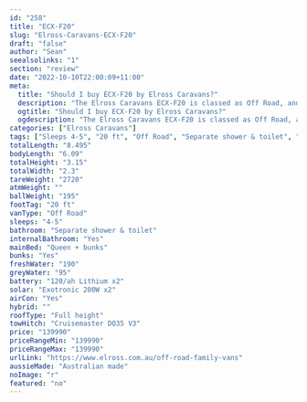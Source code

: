 ```yaml
---
id: "258"
title: "ECX-F20"
slug: "Elross-Caravans-ECX-F20"
draft: "false"
author: "Sean"
seealsolinks: "1"
section: "review"
date: "2022-10-10T22:00:09+11:00"
meta:
  title: "Should I buy ECX-F20 by Elross Caravans?"
  description: "The Elross Caravans ECX-F20 is classed as Off Road, and sleeps 4-5 people. It is Australian made and comes in at 20 ft. It generally has Separate shower & toilet."
  ogtitle: "Should I buy ECX-F20 by Elross Caravans?"
  ogdescription: "The Elross Caravans ECX-F20 is classed as Off Road, and sleeps 4-5 people. It is Australian made and comes in at 20 ft. It generally has Separate shower & toilet."
categories: ["Elross Caravans"]
tags: ["Sleeps 4-5", "20 ft", "Off Road", "Separate shower & toilet", "Full height", "Over 100k", "Australian made"]
totalLength: "8.495"
bodyLength: "6.09"
totalHeight: "3.15"
totalWidth: "2.3"
tareWeight: "2720"
atmWeight: ""
ballWeight: "195"
footTag: "20 ft"
vanType: "Off Road"
sleeps: "4-5"
bathroom: "Separate shower & toilet"
internalBathroom: "Yes"
mainBed: "Queen + bunks"
bunks: "Yes"
freshWater: "190"
greyWater: "95"
battery: "120/ah Lithium x2"
solar: "Exotronic 200W x2"
airCon: "Yes"
hybrid: ""
roofType: "Full height"
towHitch: "Cruisemaster DO35 V3"
price: "139990"
priceRangeMin: "139990"
priceRangeMax: "139990"
urlLink: "https://www.elross.com.au/off-road-family-vans"
aussieMade: "Australian made"
noImage: "r"
featured: "no"
---
```

